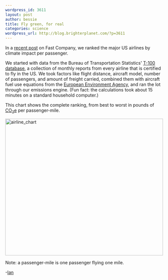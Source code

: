 ```yaml
--- 
wordpress_id: 3611
layout: post
author: bessie
title: Fly green, for real
categories: science
wordpress_url: http://blog.brighterplanet.com/?p=3611
---
```

In a <a href="http://www.fastcompany.com/blog/patti-prairie/new-climate-economy/fly-green-real">recent post</a> on Fast Company, we ranked the major US airlines by climate impact per passenger.

We started with data from the Bureau of Transportation Statistics' <a href="http://www.transtats.bts.gov/Fields.asp?Table_ID=309">T-100 database</a>, a collection of monthly reports from every airline that is certified to fly in the US. We took factors like flight distance, aircraft model, number of passengers, and amount of freight carried, combined them with aircraft fuel use equations from the <a href="http://www.eea.europa.eu/publications/emep-eea-emission-inventory-guidebook-2009">European Environment Agency</a>, and ran the lot through our emissions engine. (Fun fact: the calculations took about 15 minutes on a standard household computer.)

This chart shows the complete ranking, from best to worst in pounds of <a href="http://brighterplanet.com/entries/7">CO<sub>2</sub>e</a> per passenger-mile.


<img src="http://farm5.static.flickr.com/4043/4267487598_efa4c22096.jpg" alt="airline_chart" width="500" height="433" />


Note: a passenger-mile is one passenger flying one mile.

-[Ian](http://brighterplanet.com/users/ihough)
